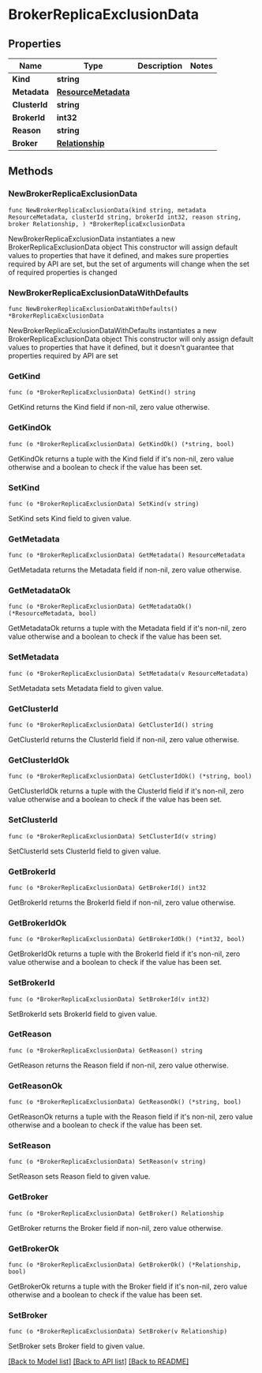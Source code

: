 # BrokerReplicaExclusionData

## Properties

Name | Type | Description | Notes
------------ | ------------- | ------------- | -------------
**Kind** | **string** |  | 
**Metadata** | [**ResourceMetadata**](ResourceMetadata.md) |  | 
**ClusterId** | **string** |  | 
**BrokerId** | **int32** |  | 
**Reason** | **string** |  | 
**Broker** | [**Relationship**](Relationship.md) |  | 

## Methods

### NewBrokerReplicaExclusionData

`func NewBrokerReplicaExclusionData(kind string, metadata ResourceMetadata, clusterId string, brokerId int32, reason string, broker Relationship, ) *BrokerReplicaExclusionData`

NewBrokerReplicaExclusionData instantiates a new BrokerReplicaExclusionData object
This constructor will assign default values to properties that have it defined,
and makes sure properties required by API are set, but the set of arguments
will change when the set of required properties is changed

### NewBrokerReplicaExclusionDataWithDefaults

`func NewBrokerReplicaExclusionDataWithDefaults() *BrokerReplicaExclusionData`

NewBrokerReplicaExclusionDataWithDefaults instantiates a new BrokerReplicaExclusionData object
This constructor will only assign default values to properties that have it defined,
but it doesn't guarantee that properties required by API are set

### GetKind

`func (o *BrokerReplicaExclusionData) GetKind() string`

GetKind returns the Kind field if non-nil, zero value otherwise.

### GetKindOk

`func (o *BrokerReplicaExclusionData) GetKindOk() (*string, bool)`

GetKindOk returns a tuple with the Kind field if it's non-nil, zero value otherwise
and a boolean to check if the value has been set.

### SetKind

`func (o *BrokerReplicaExclusionData) SetKind(v string)`

SetKind sets Kind field to given value.


### GetMetadata

`func (o *BrokerReplicaExclusionData) GetMetadata() ResourceMetadata`

GetMetadata returns the Metadata field if non-nil, zero value otherwise.

### GetMetadataOk

`func (o *BrokerReplicaExclusionData) GetMetadataOk() (*ResourceMetadata, bool)`

GetMetadataOk returns a tuple with the Metadata field if it's non-nil, zero value otherwise
and a boolean to check if the value has been set.

### SetMetadata

`func (o *BrokerReplicaExclusionData) SetMetadata(v ResourceMetadata)`

SetMetadata sets Metadata field to given value.


### GetClusterId

`func (o *BrokerReplicaExclusionData) GetClusterId() string`

GetClusterId returns the ClusterId field if non-nil, zero value otherwise.

### GetClusterIdOk

`func (o *BrokerReplicaExclusionData) GetClusterIdOk() (*string, bool)`

GetClusterIdOk returns a tuple with the ClusterId field if it's non-nil, zero value otherwise
and a boolean to check if the value has been set.

### SetClusterId

`func (o *BrokerReplicaExclusionData) SetClusterId(v string)`

SetClusterId sets ClusterId field to given value.


### GetBrokerId

`func (o *BrokerReplicaExclusionData) GetBrokerId() int32`

GetBrokerId returns the BrokerId field if non-nil, zero value otherwise.

### GetBrokerIdOk

`func (o *BrokerReplicaExclusionData) GetBrokerIdOk() (*int32, bool)`

GetBrokerIdOk returns a tuple with the BrokerId field if it's non-nil, zero value otherwise
and a boolean to check if the value has been set.

### SetBrokerId

`func (o *BrokerReplicaExclusionData) SetBrokerId(v int32)`

SetBrokerId sets BrokerId field to given value.


### GetReason

`func (o *BrokerReplicaExclusionData) GetReason() string`

GetReason returns the Reason field if non-nil, zero value otherwise.

### GetReasonOk

`func (o *BrokerReplicaExclusionData) GetReasonOk() (*string, bool)`

GetReasonOk returns a tuple with the Reason field if it's non-nil, zero value otherwise
and a boolean to check if the value has been set.

### SetReason

`func (o *BrokerReplicaExclusionData) SetReason(v string)`

SetReason sets Reason field to given value.


### GetBroker

`func (o *BrokerReplicaExclusionData) GetBroker() Relationship`

GetBroker returns the Broker field if non-nil, zero value otherwise.

### GetBrokerOk

`func (o *BrokerReplicaExclusionData) GetBrokerOk() (*Relationship, bool)`

GetBrokerOk returns a tuple with the Broker field if it's non-nil, zero value otherwise
and a boolean to check if the value has been set.

### SetBroker

`func (o *BrokerReplicaExclusionData) SetBroker(v Relationship)`

SetBroker sets Broker field to given value.



[[Back to Model list]](../README.md#documentation-for-models) [[Back to API list]](../README.md#documentation-for-api-endpoints) [[Back to README]](../README.md)


